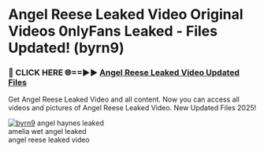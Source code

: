 # Angel Reese Leaked Video Original Videos 0nlyFans Leaked - Files Updated! (byrn9)

<h3>🔴 CLICK HERE 🌐==►► <a href="https://tinyurl.com/3hn5wdd3" rel="nofollow">Angel Reese Leaked Video Updated Files</a></h3>

Get Angel Reese Leaked Video and all content. Now you can access all videos and pictures of Angel Reese Leaked Video. New Updated Files 2025!

[![byrn9](https://i.imgur.com/4HnBqBT.gif)](https://tinyurl.com/3hn5wdd3)
angel haynes leaked<br>
amelia wet angel leaked<br>
angel reese leaked video